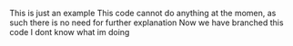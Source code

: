 This is just an example
This code cannot do anything at the momen, as such there is no need for further explanation
Now we have branched this code
I dont know what im doing
